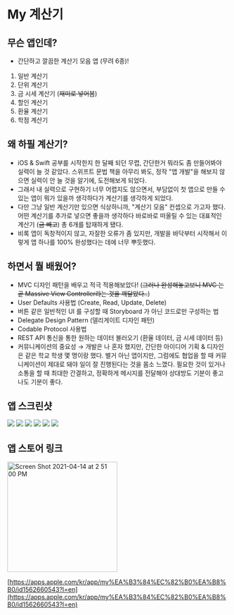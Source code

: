 # My 계산기 

## 무슨 앱인데?
- 간단하고 깔끔한 계산기 모음 앱 (무려 6종)!
1. 일반 계산기
2. 단위 계산기
3. 금 시세 계산기 (~~재미로 넣어봄~~)
4. 할인 계산기
5. 환율 계산기
6. 학점 계산기

## 왜 하필 계산기?
- iOS & Swift 공부를 시작한지 한 달째 되던 무렵, 간단한거 뭐라도 좀 만들어봐야 실력이 늘 것 같았다. 스위프트 문법 책을 아무리 봐도, 정작 "앱 개발"을 해보지 않으면 실력이 안 늘 것을 알기에, 도전해보게 되었다. 
- 그래서 내 실력으로 구현하기 너무 어렵지도 않으면서, 부담없이 첫 앱으로 만들 수 있는 앱이 뭐가 있을까 생각하다가 계산기를 생각하게 되었다.  
- 다만 그냥 일반 계산기만 있으면 식상하니까, "계산기 모음" 컨셉으로 가고자 했다. 어떤 계산기를 추가로 넣으면 좋을까 생각하다 바로바로 떠올릴 수 있는 대표적인 계산기 (~~금 빼고~~) 총 6개를 탑재하게 됐다.
- 비록 앱이 독창적이지 않고, 자잘한 오류가 좀 있지만, 개발을 바닥부터 시작해서 이렇게 앱 하나를 100% 완성했다는 데에 너무 뿌듯했다.  


## 하면서 뭘 배웠어?
- MVC 디자인 패턴을 배우고 적극 적용해보았다! (~~그러나 완성해놓고보니 MVC 는 곧 Massive View Controller라는 것을 깨달았다..~~)
- User Defaults 사용법 (Create, Read, Update, Delete)
- 버튼 같은 일반적인 UI 를 구성할 때 Storyboard 가 아닌 코드로만 구성하는 법
- Delegate Design Pattern (델리게이트 디자인 패턴)
- Codable Protocol 사용법
- REST API 통신을 통한 원하는 데이터 불러오기 (환율 데이터, 금 시세 데이터 등)
- 커뮤니케이션의 중요성 → 개발은 나 혼자 했지만, 간단한 아이디어 기획 & 디자인은 같은 학교 학생 몇 명이랑 했다. 별거 아닌 앱이지만, 그럼에도 협업을 할 때 커뮤니케이션이 제대로 돼야 일이 잘 진행된다는 것을 몸소 느꼈다. 필요한 것이 있거나 소통을 할 때 최대한 간결하고, 정확하게 메시지를 전달해야 상대방도 기분이 좋고 나도 기분이 좋다.


## 앱 스크린샷



![](https://images.velog.io/images/kevinkim2586/post/e6a509a7-fd68-47d4-97c4-8722b13403f6/Mar-25-2021%2014-28-09.gif)
![](https://images.velog.io/images/kevinkim2586/post/1a71c3cf-e2ef-4053-bb16-46fe7fa054ad/Mar-25-2021%2014-28-22.gif)
![](https://images.velog.io/images/kevinkim2586/post/cab55443-9edf-45bd-9cc2-2caf5bdd92b3/Mar-25-2021%2014-28-29.gif)
![](https://images.velog.io/images/kevinkim2586/post/238bf651-3c98-42bb-8353-c7bf31688709/Mar-25-2021%2014-28-35.gif)
![](https://images.velog.io/images/kevinkim2586/post/32e74b20-d5a4-481b-8497-c545f17e4cb9/Mar-25-2021%2014-28-44.gif)
![](https://images.velog.io/images/kevinkim2586/post/599cfc5d-533a-4d10-874c-dc7d60cdfe19/Mar-25-2021%2014-28-50.gif)


## 앱 스토어 링크

<img width="250" alt="Screen Shot 2021-04-14 at 2 51 00 PM" src="https://user-images.githubusercontent.com/44637101/114660767-d9066c80-9d30-11eb-8a4d-021872cd423d.png">

[https://apps.apple.com/kr/app/my%EA%B3%84%EC%82%B0%EA%B8%B0/id1562660543?l=en](https://apps.apple.com/kr/app/my%EA%B3%84%EC%82%B0%EA%B8%B0/id1562660543?l=en)




















































